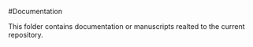 
#Documentation

This folder contains documentation or manuscripts realted to the current repository.
